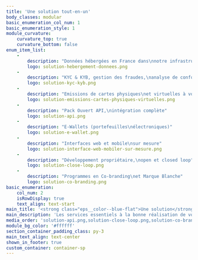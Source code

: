 ```yaml
---
title: 'Une solution tout-en-un'
body_classes: modular
basic_enumeration_col_num: 1
basic_enumeration_style: 1
module_curvature:
    curvature_top: true
    curvature_bottom: false
enum_item_list:
    -
        description: "Données hébergées en France dans\nnotre infrastructure propriétaire"
        logo: solution-hebergement-donnees.png
    -
        description: "KYC & KYB, gestion des fraudes,\nanalyse de conformité et support légal"
        logo: solution-kyc-kyb.png
    -
        description: "Emissions de cartes physiques\net virtuelles à volonté"
        logo: solution-emissions-cartes-physiques-virtuelles.png
    -
        description: "Pack Ouvert API,\nintégration complète"
        logo: solution-api.png
    -
        description: "E-Wallets (portefeuilles\nélectroniques)"
        logo: solution-e-wallet.png
    -
        description: "Interfaces web et mobile\nsur mesure"
        logo: solution-interface-web-mobiler-sur-mesure.png
    -
        description: "Développement propriétaire,\nopen et closed loop"
        logo: solution-close-loop.png
    -
        description: "Programmes en Co-branding\net Marque Blanche"
        logo: solution-co-branding.png
basic_enumeration:
    col_num: 2
    isRowDisplay: true
    text_align: text-start
main_title: '<strong class="eps__color--blue-flat">Une solution</strong> tout-en-un'
main_description: 'Les services essentiels à la bonne réalisation de votre projet réunis en un programme performant, sécurisé et rentable'
media_order: 'solution-api.png,solution-close-loop.png,solution-co-branding.png,solution-e-wallet.png,solution-hebergement-donnees.png,solution-interface-web-mobiler-sur-mesure.png,solution-kyc-kyb.png,solution-emissions-cartes-physiques-virtuelles.png'
module_bg_color: '#ffffff'
section_container_padding_class: py-3
main_text_align: text-center
shown_in_footer: true
custom_container: container-sp
---
```


